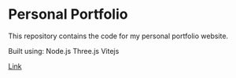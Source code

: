 # Personal Portfolio
This repository contains the code for my personal portfolio website.

Built using:
Node.js
Three.js
Vitejs

[Link](https://bartley20.github.io)
